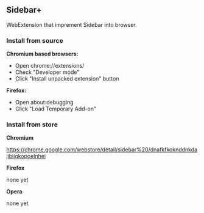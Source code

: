 ## Sidebar+

WebExtension that imprement Sidebar into browser.

### Install from source

**Chromium based browsers:**

- Open chrome://extensions/
- Check "Developer mode"
- Click "Install unpacked extension" button

**Firefox:**

- Open about:debugging
- Click "Load Temporary Add-on"

### Install from store

**Chromium**

https://chrome.google.com/webstore/detail/sidebar%20/dnafkfkoknddnkdajibiigkopoelnhei

**Firefox**

none yet

**Opera**

none yet